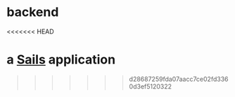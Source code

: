 # backend
<<<<<<< HEAD

a [Sails](http://sailsjs.org) application
=======
>>>>>>> d28687259fda07aacc7ce02fd3360d3ef5120322
